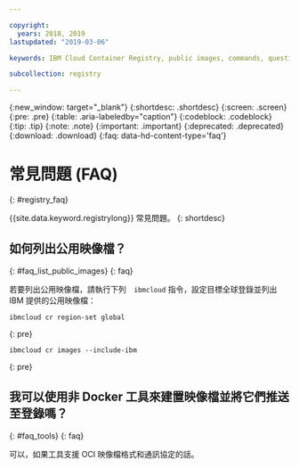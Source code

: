 ```yaml
---

copyright:
  years: 2018, 2019
lastupdated: "2019-03-06"

keywords: IBM Cloud Container Registry, public images, commands, questions, registry, faq, 

subcollection: registry

---
```


{:new_window: target="_blank"}
{:shortdesc: .shortdesc}
{:screen: .screen}
{:pre: .pre}
{:table: .aria-labeledby="caption"}
{:codeblock: .codeblock}
{:tip: .tip}
{:note: .note}
{:important: .important}
{:deprecated: .deprecated}
{:download: .download}
{:faq: data-hd-content-type='faq'}

# 常見問題 (FAQ)
{: #registry_faq}

{{site.data.keyword.registrylong}} 常見問題。
{: shortdesc}

## 如何列出公用映像檔？
{: #faq_list_public_images}
{: faq}

若要列出公用映像檔，請執行下列　`ibmcloud` 指令，設定目標全球登錄並列出 IBM 提供的公用映像檔：

```
ibmcloud cr region-set global
```
{: pre}

```
ibmcloud cr images --include-ibm
```
{: pre}

## 我可以使用非 Docker 工具來建置映像檔並將它們推送至登錄嗎？
{: #faq_tools}
{: faq}

可以，如果工具支援 OCI 映像檔格式和通訊協定的話。
